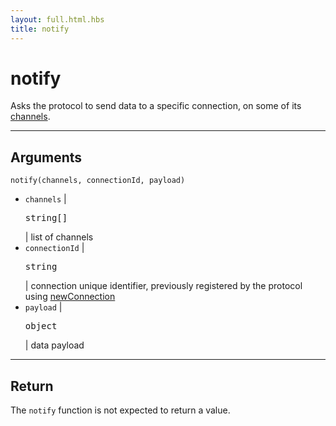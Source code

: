 ```yaml
---
layout: full.html.hbs
title: notify
---
```


# notify

Asks the protocol to send data to a specific connection, on some of its [channels](/protocols/1/essentials/getting-started/#channels-default).

---

## Arguments

`notify(channels, connectionId, payload)`

- `channels` | <pre>string[]</pre> | list of channels
- `connectionId` | <pre>string</pre> | connection unique identifier, previously registered by the protocol using [newConnection](/protocols/1/entrypoint/newconnection)
- `payload` | <pre>object</pre> | data payload

---

## Return

The `notify` function is not expected to return a value.
